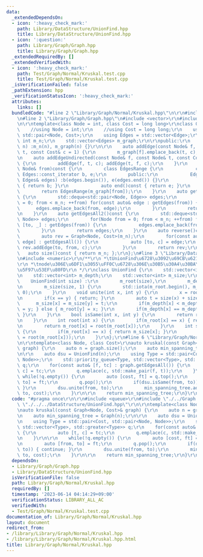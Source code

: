 ```yaml
---
data:
  _extendedDependsOn:
  - icon: ':heavy_check_mark:'
    path: Library/DataStructure/UnionFind.hpp
    title: Library/DataStructure/UnionFind.hpp
  - icon: ':question:'
    path: Library/Graph/Graph.hpp
    title: Library/Graph/Graph.hpp
  _extendedRequiredBy: []
  _extendedVerifiedWith:
  - icon: ':heavy_check_mark:'
    path: Test/Graph/Normal/Kruskal.test.cpp
    title: Test/Graph/Normal/Kruskal.test.cpp
  _isVerificationFailed: false
  _pathExtension: hpp
  _verificationStatusIcon: ':heavy_check_mark:'
  attributes:
    links: []
  bundledCode: "#line 2 \"Library/Graph/Normal/Kruskal.hpp\"\n\r\n#include <queue>\r\
    \n#line 2 \"Library/Graph/Graph.hpp\"\n#include <vector>\r\n#include <deque>\r\
    \n\r\ntemplate<class Node = int, class Cost = long long>\r\nclass Graph {\r\n\
    \    //using Node = int;\r\n    //using Cost = long long;\r\n    using Edge =\
    \ std::pair<Node, Cost>;\r\n    using Edges = std::vector<Edge>;\r\n\r\n    const\
    \ int m_n;\r\n    std::vector<Edges> m_graph;\r\n\r\npublic:\r\n    Graph(int\
    \ n) :m_n(n), m_graph(n) {}\r\n\r\n    auto addEdge(const Node& f, const Node&\
    \ t, const Cost& c = 1) {\r\n        m_graph[f].emplace_back(t, c);\r\n    }\r\
    \n    auto addEdgeUndirected(const Node& f, const Node& t, const Cost& c = 1)\
    \ {\r\n        addEdge(f, t, c); addEdge(t, f, c);\r\n    }\r\n    auto getEdges(const\
    \ Node& from)const {\r\n        class EdgesRange {\r\n            const typename\
    \ Edges::const_iterator b, e;\r\n        public:\r\n            EdgesRange(const\
    \ Edges& edges) :b(edges.begin()), e(edges.end()) {}\r\n            auto begin()const\
    \ { return b; }\r\n            auto end()const { return e; }\r\n        };\r\n\
    \        return EdgesRange(m_graph[from]);\r\n    }\r\n    auto getEdgesAll()const\
    \ {\r\n        std::deque<std::pair<Node, Edge>> edges;\r\n        for(Node from\
    \ = 0; from < m_n; ++from) for(const auto& edge : getEdges(from)) {\r\n      \
    \      edges.emplace_back(from, edge);\r\n        }\r\n        return edges;\r\
    \n    }\r\n    auto getEdgesAll2()const {\r\n        std::deque<std::pair<Node,\
    \ Node>> edges;\r\n        for(Node from = 0; from < m_n; ++from) for(const auto&\
    \ [to, _] : getEdges(from)) {\r\n            edges.emplace_back(from, to);\r\n\
    \        }\r\n        return edges;\r\n    }\r\n    auto reverse()const {\r\n\
    \        auto rev = Graph<Node, Cost>(m_n);\r\n        for(const auto& [from,\
    \ edge] : getEdgesAll()) {\r\n            auto [to, c] = edge;\r\n           \
    \ rev.addEdge(to, from, c);\r\n        }\r\n        return rev;\r\n    }\r\n \
    \   auto size()const { return m_n; };\r\n};\n#line 3 \"Library/DataStructure/UnionFind.hpp\"\
    \n#include <numeric>\r\n/**\r\n *\tUnionFind\u6728\u3092\u69CB\u6210\u3059\u308B\
    \r\n *\tnode\u306E\u6DF1\u3055\uFF0C\u6728\u306E\u30B5\u30A4\u30BA\u3092\u53D6\
    \u5F97\u53EF\u80FD\r\n */\r\nclass UnionFind {\r\n    std::vector<int> m_root;\r\
    \n    std::vector<int> m_depth;\r\n    std::vector<int> m_size;\r\npublic:\r\n\
    \    UnionFind(int size) :\r\n        m_root(size),\r\n        m_depth(size, 0),\r\
    \n        m_size(size, 1) {\r\n        std::iota(m_root.begin(), m_root.end(),\
    \ 0);\r\n    }\r\n    void unite(int x, int y) {\r\n        x = root(x); y = root(y);\r\
    \n        if(x == y) { return; }\r\n        auto t = size(x) + size(y);\r\n  \
    \      m_size[x] = m_size[y] = t;\r\n        if(m_depth[x] < m_depth[y]) { m_root[x]\
    \ = y; } else { m_root[y] = x; }\r\n        if(m_depth[x] == m_depth[y]) { ++m_depth[x];\
    \ }\r\n    }\r\n    bool isSame(int x, int y) {\r\n        return root(x) == root(y);\r\
    \n    }\r\n    int root(int x) {\r\n        if(m_root[x] == x) { return x; }\r\
    \n        return m_root[x] = root(m_root[x]);\r\n    }\r\n    int size(int x)\
    \ {\r\n        if(m_root[x] == x) { return m_size[x]; }\r\n        return size(m_root[x]\
    \ = root(m_root[x]));\r\n    }\r\n};\r\n#line 6 \"Library/Graph/Normal/Kruskal.hpp\"\
    \n\r\ntemplate<class Node, class Cost>\r\nauto kruskal(const Graph<Node, Cost>&\
    \ graph) {\r\n    auto n = graph.size();\r\n    auto min_spanning_tree = Graph(n);\r\
    \n\r\n    auto dsu = UnionFind(n);\r\n    using Type = std::pair<Cost, std::pair<Node,\
    \ Node>>;\r\n    std::priority_queue<Type, std::vector<Type>, std::greater<Type>>\
    \ q;\r\n    for(const auto& [f, tc] : graph.getEdgesAll()) {\r\n        auto [t,\
    \ c] = tc;\r\n        q.emplace(c, std::make_pair(f, t));\r\n    }\r\n\r\n   \
    \ while(!q.empty()) {\r\n        auto [cost, ft] = q.top();\r\n        auto [from,\
    \ to] = ft;\r\n        q.pop();\r\n        if(dsu.isSame(from, to)) { continue;\
    \ }\r\n        dsu.unite(from, to);\r\n        min_spanning_tree.addEdgeUndirected(from,\
    \ to, cost);\r\n    }\r\n\r\n    return min_spanning_tree;\r\n}\r\n"
  code: "#pragma once\r\n\r\n#include <queue>\r\n#include \"./../Graph.hpp\"\r\n#include\
    \ \"./../../DataStructure/UnionFind.hpp\"\r\n\r\ntemplate<class Node, class Cost>\r\
    \nauto kruskal(const Graph<Node, Cost>& graph) {\r\n    auto n = graph.size();\r\
    \n    auto min_spanning_tree = Graph(n);\r\n\r\n    auto dsu = UnionFind(n);\r\
    \n    using Type = std::pair<Cost, std::pair<Node, Node>>;\r\n    std::priority_queue<Type,\
    \ std::vector<Type>, std::greater<Type>> q;\r\n    for(const auto& [f, tc] : graph.getEdgesAll())\
    \ {\r\n        auto [t, c] = tc;\r\n        q.emplace(c, std::make_pair(f, t));\r\
    \n    }\r\n\r\n    while(!q.empty()) {\r\n        auto [cost, ft] = q.top();\r\
    \n        auto [from, to] = ft;\r\n        q.pop();\r\n        if(dsu.isSame(from,\
    \ to)) { continue; }\r\n        dsu.unite(from, to);\r\n        min_spanning_tree.addEdgeUndirected(from,\
    \ to, cost);\r\n    }\r\n\r\n    return min_spanning_tree;\r\n}\r\n"
  dependsOn:
  - Library/Graph/Graph.hpp
  - Library/DataStructure/UnionFind.hpp
  isVerificationFile: false
  path: Library/Graph/Normal/Kruskal.hpp
  requiredBy: []
  timestamp: '2023-06-14 04:14:29+09:00'
  verificationStatus: LIBRARY_ALL_AC
  verifiedWith:
  - Test/Graph/Normal/Kruskal.test.cpp
documentation_of: Library/Graph/Normal/Kruskal.hpp
layout: document
redirect_from:
- /library/Library/Graph/Normal/Kruskal.hpp
- /library/Library/Graph/Normal/Kruskal.hpp.html
title: Library/Graph/Normal/Kruskal.hpp
---
```

